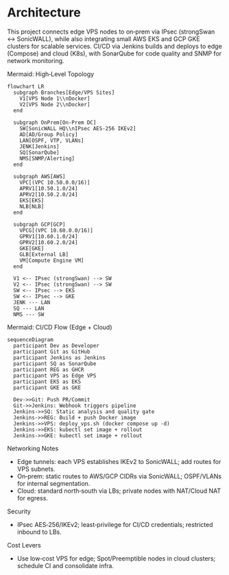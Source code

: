 # Architecture

This project connects edge VPS nodes to on‑prem via IPsec (strongSwan ↔ SonicWALL), while also integrating small AWS EKS and GCP GKE clusters for scalable services. CI/CD via Jenkins builds and deploys to edge (Compose) and cloud (K8s), with SonarQube for code quality and SNMP for network monitoring.

Mermaid: High‑Level Topology
```mermaid
flowchart LR
  subgraph Branches[Edge/VPS Sites]
    V1[VPS Node 1\\nDocker]
    V2[VPS Node 2\\nDocker]
  end

  subgraph OnPrem[On‑Prem DC]
    SW[SonicWALL HQ\\nIPsec AES-256 IKEv2]
    AD[AD/Group Policy]
    LAN[OSPF, VTP, VLANs]
    JENK[Jenkins]
    SQ[SonarQube]
    NMS[SNMP/Alerting]
  end

  subgraph AWS[AWS]
    VPC[(VPC 10.50.0.0/16)]
    APRV1[10.50.1.0/24]
    APRV2[10.50.2.0/24]
    EKS[EKS]
    NLB[NLB]
  end

  subgraph GCP[GCP]
    VPCG[(VPC 10.60.0.0/16)]
    GPRV1[10.60.1.0/24]
    GPRV2[10.60.2.0/24]
    GKE[GKE]
    GLB[External LB]
    VM[Compute Engine VM]
  end

  V1 <-- IPsec (strongSwan) --> SW
  V2 <-- IPsec (strongSwan) --> SW
  SW <-- IPsec --> EKS
  SW <-- IPsec --> GKE
  JENK --- LAN
  SQ --- LAN
  NMS --- SW
```

Mermaid: CI/CD Flow (Edge + Cloud)
```mermaid
sequenceDiagram
  participant Dev as Developer
  participant Git as GitHub
  participant Jenkins as Jenkins
  participant SQ as SonarQube
  participant REG as GHCR
  participant VPS as Edge VPS
  participant EKS as EKS
  participant GKE as GKE

  Dev->>Git: Push PR/Commit
  Git->>Jenkins: Webhook triggers pipeline
  Jenkins->>SQ: Static analysis and quality gate
  Jenkins->>REG: Build + push Docker image
  Jenkins->>VPS: deploy_vps.sh (docker compose up -d)
  Jenkins->>EKS: kubectl set image + rollout
  Jenkins->>GKE: kubectl set image + rollout
```

Networking Notes
- Edge tunnels: each VPS establishes IKEv2 to SonicWALL; add routes for VPS subnets.
- On‑prem: static routes to AWS/GCP CIDRs via SonicWALL; OSPF/VLANs for internal segmentation.
- Cloud: standard north‑south via LBs; private nodes with NAT/Cloud NAT for egress.

Security
- IPsec AES‑256/IKEv2; least‑privilege for CI/CD credentials; restricted inbound to LBs.

Cost Levers
- Use low‑cost VPS for edge; Spot/Preemptible nodes in cloud clusters; schedule CI and consolidate infra.
